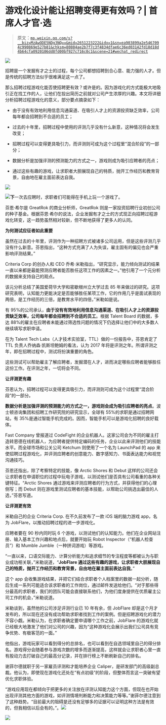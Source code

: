# 游戏化设计能让招聘变得更有效吗？| 首席人才官·选

> 原文：[`mp.weixin.qq.com/s?__biz=MzAwODE5NDg3NQ==&mid=2651223222&idx=1&sn=ea903899a2e5467094c990869e527b81&chksm=80804ae2b7f7c3f4834dfae6c36ed03142fd18d18d4b64cfa0920106dd8fd00bf927c716c0c1&scene=21#wechat_redirect`](http://mp.weixin.qq.com/s?__biz=MzAwODE5NDg3NQ==&mid=2651223222&idx=1&sn=ea903899a2e5467094c990869e527b81&chksm=80804ae2b7f7c3f4834dfae6c36ed03142fd18d18d4b64cfa0920106dd8fd00bf927c716c0c1&scene=21#wechat_redirect)

![](img/ce83bfe611734128ad90b26103eed8a0.png)

招聘是一个发掘有才之士的过程，每个公司都想招聘到合心意、能力强的人才。但是传统的招聘方法似乎很难满足这一点了。

那么招聘过程游戏化能否使招聘更有效？或许是的。因为游戏化的方式能极大地吸引正在找工作的人，让他们在投出简历之前就对公司产生浓厚的兴趣。本文将详细分析招聘过程游戏化的意义，部分要点摘录如下：

*   由于没有有效地利用信息沟通渠道、在吸引人才上的资源投资缺乏效率，公司每年都会招聘到不合适的员工；

*   过去的十年里，招聘过程中使用的评测几乎没有什么新意，这种情况将会发生改变；

*   招聘过程可以变得更具吸引力，而评测则可成为这个过程里“混合阶段”的一部分；

*   数据分析是加强评测的预测能力的方式之一，游戏则成为吸引应聘者的亮点；

*   通过这些有趣的游戏，让求职者大胆展现自己的特质，抛开工作经历和教育背景，自由地在雇主面前表达自我。

![](img/54bd21a25e9910536f3033b79638b823.png)

![](img/822c6fb9f76ce598cc0914bff0fbbb60.png)**下**一次去应聘时，求职者们可能得在手机上玩一个游戏了。

芬恩·希尔是 GreatRok 的商业分析师，GreatRok 则是一家投资招聘行业初创公司的种子基金。根据芬恩·希尔的说法，企业发掘有才之士的方式现正向招聘过程游戏化转变，这一趋势虽然相对较新，但不断地获得了更多人的认同。

**为何测试应征者如此重要**

虽然在过去的十年里，评测作为一种招聘方式被诸多公司运用，但是这些评测几乎没有什么新意。芬恩指出，“这种方式充满了人为失误，雇主固有的偏见也会严重影响评测结果。”

Criteria Corp 的创办人和 CEO 乔希·米勒指出，“研究显示，能力倾向测试的结果一直以来都是最能预测应聘者能否胜任这项工作的因素之一。”他引用了一个元分析的数据来支持自己的观点。

该元分析总结了美国爱荷华大学和密歇根州立大学过去 85 年来做过的研究。这项研究表明，认知能力更能决定是否能够胜任某项工作，它的作用几乎是面试表现的两倍，是工作经历的三倍，是教育水平的四倍，”米勒如是说。

有 95%的公司承认，**由于没有有效地利用信息沟通渠道、在吸引人才上的资源投资缺乏效率，公司每年都会招聘到不合适的员工**。根据 Talent Board 的数据，多达 88%的雇主在应聘者未能通过筛选性问题的情况下仍选择让他们中的大多数人继续填写求职申请。

在为 Talent Tech Labs（人才技术实验室，TTL）做的一份报告中，芬恩肯定了 TTL 负责人乔纳森·凯斯坦鲍姆的看法，认为 2017 年将是评测之年。所谓评测之年，即在招聘过程中，测试将扮演重要的角色。

这些测试可以帮助雇主了解应聘者，发掘潜在人才，进而决定哪些应聘者能够胜任这份工作。在评测之年，一切将会不同。

**让评测更有趣**

芬恩认为，招聘过程可以变得更具吸引力，而评测则可成为这个过程里“混合阶段”的一部分。

**数据分析是加强评测的预测能力的方式之一，游戏则会成为吸引应聘者的亮点**。波士顿咨询集团和招聘工作研究院的研究显示，全球有 55%的求职是通过招聘网站，有 35%是通过智能手机完成的。因而，智能手机可以是游戏化招聘的良好载体。

Fast Company 曾报道过 CodeFight 的企业机器人。这家公司会为不同的雇主打造转恩德在线机器人，为应聘者提供特定编码的任务，企业以此来评测他们的技能水平。而全球市场和公关公司 Ketchum 则使用了一个名为 LaunchPad 的 app 来使招聘过程游戏化，并评测应聘者的创意能力、数字感知力、书面表达能力和视觉沟通技巧。

芬恩还指出，除了考察特定的技能，像 Arctic Shores 和 Debut 这样的公司还会让求职者在申请职位的过程中玩电子游戏，以测试他们是否具有公司看重的各种关键特征。“Arctic Shores 通过游戏来评测应聘者的行为方式，并获得他们的心理侧写；而 Debut 则在游戏里测试应聘者的基本技能，以帮助公司挑选出最佳的人选，”芬恩写道。

**让评测更有效**

米勒自己的企业 Criteria Corp. 在不久前发布了一款 iOS 端的脑力游戏 app，名为 JobFlare，以推动招聘过程的进一步游戏化。

应聘者要在 90 秒内同时玩 6 个游戏，以测试他们的认知能力。他们在企业网站注册、输入基本工作兴趣和地点后，就要开始玩 Robot Inspector（“机器人检查员”）和 Mumble Jumble（一种拼词游戏）等游戏。

“一直以来，口语交际能力、计算分析能力和追求细节的专注程度等都被认为与职业成功相关联，”米勒说道，“**JobFlare 通过这些有趣的游戏，让求职者大胆展现自己的特质，抛开工作经历和教育背景，自由地在雇主面前表达自我**。”

这个 app 会收集游戏结果，并把它们结合求职者个人档案里的数据一起分析，随后生成一系列可能适合该求职者的工作岗位，通过邮件发送给他们。“对于那些得分最高的求职者，我们的团队可能会直接联系他们，为他们度身提供在优质雇主公司工作的机会，”米勒说道。

米勒谈到，虽然他的公司涉足评测行业已 10 年有余，但 JobFlare 却是这个月才发布的，所以现在还没有成功帮助求职者找到工作的案例。但是招聘游戏化的潜力不容小觑。米勒认为，在求职者确定要申请哪个工作之前，JobFlare 的游戏化就已经极大地激发了他们对公司的兴趣，因为“这种游戏化会展示出我们公司具有竞争优势、有极客范的一面。”

他指出，游戏玩家可以看到得分的总排名，也可以看到在自选领域里自己的得分排名。游戏得分会随着参与游戏次数的增多而逐渐提高，这样就会让求职者心里一直有股动力去打破自己的最高分记录，并在排行榜上不断刷新自己的排名。

谢菲尔德就职于另一家雇员评测和才能培养企业 Caliper，是研发部门的高级副总裁。他认为，即使现在游戏化还处在“有点初级”的阶段，但整体而言这一突破有望优化求职体验。

“游戏应用现在都倾向于把更多的关注放在评测认知能力这个方面，但现在也开始出现评测其他方面的游戏，如评测情境判断能力和决策能力等等。”谢菲尔德注意到了这种趋势。“目前最大的阻碍是还没有足够多的证据可以证明这种方法是有效的，但我相信以后会有的。”。![](img/e17859f021ce20d23872d4da63549fe2.png)

![](img/5c0c20e97a5a268838325e76ec77d14b.png)